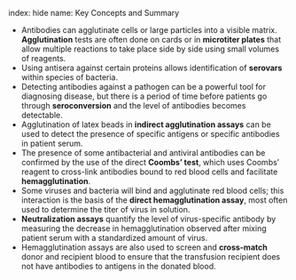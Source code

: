 index: hide
name: Key Concepts and Summary

  * Antibodies can agglutinate cells or large particles into a visible matrix.  **Agglutination** tests are often done on cards or in  **microtiter plates** that allow multiple reactions to take place side by side using small volumes of reagents.
  * Using antisera against certain proteins allows identification of  **serovars** within species of bacteria.
  * Detecting antibodies against a pathogen can be a powerful tool for diagnosing disease, but there is a period of time before patients go through  **seroconversion** and the level of antibodies becomes detectable.
  * Agglutination of latex beads in  **indirect agglutination assays** can be used to detect the presence of specific antigens or specific antibodies in patient serum.
  * The presence of some antibacterial and antiviral antibodies can be confirmed by the use of the direct  **Coombs’ test**, which uses Coombs’ reagent to cross-link antibodies bound to red blood cells and facilitate  **hemagglutination**.
  * Some viruses and bacteria will bind and agglutinate red blood cells; this interaction is the basis of the  **direct hemagglutination assay**, most often used to determine the titer of virus in solution.
  *  **Neutralization assays** quantify the level of virus-specific antibody by measuring the decrease in hemagglutination observed after mixing patient serum with a standardized amount of virus.
  * Hemagglutination assays are also used to screen and  **cross-match** donor and recipient blood to ensure that the transfusion recipient does not have antibodies to antigens in the donated blood.
